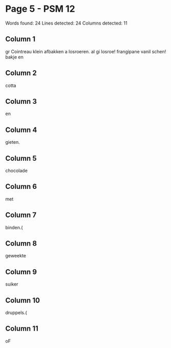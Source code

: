 # Page 5 - PSM 12

Words found: 24
Lines detected: 24
Columns detected: 11

## Column 1

gr Cointreau klein afbakken a losroeren. al gi losroe! frangipane vanil schen! bakje en

## Column 2

cotta

## Column 3

en

## Column 4

gieten.

## Column 5

chocolade

## Column 6

met

## Column 7

binden.(

## Column 8

geweekte

## Column 9

suiker

## Column 10

druppels.(

## Column 11

oF
